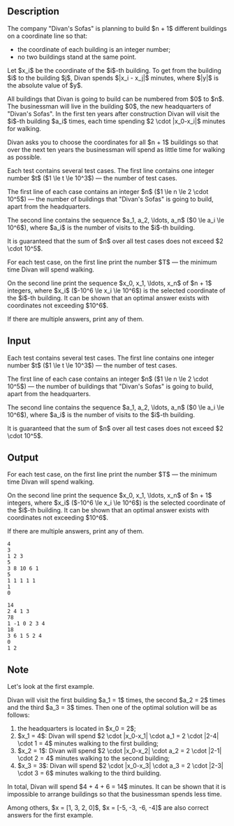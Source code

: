## Description

<div><p>The company "Divan's Sofas" is planning to build $n + 1$ different buildings on a coordinate line so that: </p><ul> <li> the coordinate of each building is an integer number; </li><li> no two buildings stand at the same point. </li></ul><p>Let $x_i$ be the coordinate of the $i$-th building. To get from the building $i$ to the building $j$, <span class="tex-font-style-it">Divan</span> spends $|x_i - x_j|$ minutes, where $|y|$ is the absolute value of $y$.</p><p>All buildings that <span class="tex-font-style-it">Divan</span> is going to build can be numbered from $0$ to $n$. The businessman will live in the building $0$, the new headquarters of "Divan's Sofas". In the first ten years after construction <span class="tex-font-style-it">Divan</span> will visit the $i$-th building $a_i$ times, each time spending $2 \cdot |x_0-x_i|$ minutes for walking.</p><p><span class="tex-font-style-it">Divan</span> asks you to choose the coordinates for all $n + 1$ buildings so that over the next ten years the businessman will spend as little time for walking as possible.</p></div><div class="input-specification"><p>Each test contains several test cases. The first line contains one integer number $t$ ($1 \le t \le 10^3$) — the number of test cases.</p><p>The first line of each case contains an integer $n$ ($1 \le n \le 2 \cdot 10^5$) — the number of buildings that "Divan's Sofas" is going to build, apart from the headquarters.</p><p>The second line contains the sequence $a_1, a_2, \ldots, a_n$ ($0 \le a_i \le 10^6$), where $a_i$ is the number of visits to the $i$-th building.</p><p>It is guaranteed that the sum of $n$ over all test cases does not exceed $2 \cdot 10^5$.</p></div><div class="output-specification"><p>For each test case, on the first line print the number $T$ — the minimum time <span class="tex-font-style-it">Divan</span> will spend walking. </p><p>On the second line print the sequence $x_0, x_1, \ldots, x_n$ of $n + 1$ integers, where $x_i$ ($-10^6 \le x_i \le 10^6$) is the selected coordinate of the $i$-th building. It can be shown that an optimal answer exists with coordinates not exceeding $10^6$.</p><p>If there are multiple answers, print any of them.</p></div>

## Input

<p>Each test contains several test cases. The first line contains one integer number $t$ ($1 \le t \le 10^3$) — the number of test cases.</p><p>The first line of each case contains an integer $n$ ($1 \le n \le 2 \cdot 10^5$) — the number of buildings that "Divan's Sofas" is going to build, apart from the headquarters.</p><p>The second line contains the sequence $a_1, a_2, \ldots, a_n$ ($0 \le a_i \le 10^6$), where $a_i$ is the number of visits to the $i$-th building.</p><p>It is guaranteed that the sum of $n$ over all test cases does not exceed $2 \cdot 10^5$.</p>

## Output

<p>For each test case, on the first line print the number $T$ — the minimum time <span class="tex-font-style-it">Divan</span> will spend walking. </p><p>On the second line print the sequence $x_0, x_1, \ldots, x_n$ of $n + 1$ integers, where $x_i$ ($-10^6 \le x_i \le 10^6$) is the selected coordinate of the $i$-th building. It can be shown that an optimal answer exists with coordinates not exceeding $10^6$.</p><p>If there are multiple answers, print any of them.</p>





```input1
4
3
1 2 3
5
3 8 10 6 1
5
1 1 1 1 1
1
0
```




```output1
14
2 4 1 3
78
1 -1 0 2 3 4
18
3 6 1 5 2 4
0
1 2
```



## Note

<p>Let's look at the first example.</p><p><span class="tex-font-style-it">Divan</span> will visit the first building $a_1 = 1$ times, the second $a_2 = 2$ times and the third $a_3 = 3$ times. Then one of the optimal solution will be as follows: </p><ol> <li> the headquarters is located in $x_0 = 2$; </li><li> $x_1 = 4$: <span class="tex-font-style-it">Divan</span> will spend $2 \cdot |x_0-x_1| \cdot a_1 = 2 \cdot |2-4| \cdot 1 = 4$ minutes walking to the first building; </li><li> $x_2 = 1$: <span class="tex-font-style-it">Divan</span> will spend $2 \cdot |x_0-x_2| \cdot a_2 = 2 \cdot |2-1| \cdot 2 = 4$ minutes walking to the second building; </li><li> $x_3 = 3$: <span class="tex-font-style-it">Divan</span> will spend $2 \cdot |x_0-x_3| \cdot a_3 = 2 \cdot |2-3| \cdot 3 = 6$ minutes walking to the third building. </li></ol><p>In total, <span class="tex-font-style-it">Divan</span> will spend $4 + 4 + 6 = 14$ minutes. It can be shown that it is impossible to arrange buildings so that the businessman spends less time.</p><p>Among others, $x = [1, 3, 2, 0]$, $x = [-5, -3, -6, -4]$ are also correct answers for the first example.</p>
